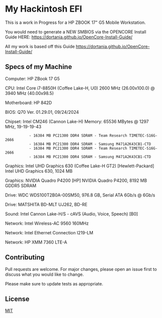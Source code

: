 # My Hackintosh EFI

This is a work in Progress for a HP ZBOOK 17" G5 Mobile Workstation. 

You would need to generate a NEW SMBIOS via the OPENCORE Install Guide HERE: https://dortania.github.io/OpenCore-Install-Guide/

All my work is based off this Guide https://dortania.github.io/OpenCore-Install-Guide/

## Specs of my Machine 

Computer:      HP ZBook 17 G5

CPU:           Intel Core i7-8850H (Coffee Lake-H, U0)
               2600 MHz (26.00x100.0) @ 3940 MHz (40.00x98.5)

Motherboard:   HP 842D

BIOS:          Q70 Ver. 01.29.01, 09/24/2024

Chipset:       Intel CM246 (Cannon Lake-H)
Memory:        65536 MBytes @ 1297 MHz, 19-19-19-43

               - 16384 MB PC21300 DDR4 SDRAM - Team Research TIMETEC-S16G-2666
               - 16384 MB PC21300 DDR4 SDRAM - Samsung M471A2K43CB1-CTD
               - 16384 MB PC21300 DDR4 SDRAM - Team Research TIMETEC-S16G-2666
               - 16384 MB PC21300 DDR4 SDRAM - Samsung M471A2K43CB1-CTD

Graphics:      Intel UHD Graphics 630 (Coffee Lake-H GT2) [Hewlett-Packard]
               Intel UHD Graphics 630, 1024 MB

Graphics:      NVIDIA Quadro P4200 [HP]
               NVIDIA Quadro P4200, 8192 MB GDDR5 SDRAM

Drive:         WDC  WDS100T2B0A-00SM50, 976.8 GB, Serial ATA 6Gb/s @ 6Gb/s

Drive:         MATSHITA BD-MLT UJ262, BD-RE

Sound:         Intel Cannon Lake-H/S - cAVS (Audio, Voice, Speech) [B0]

Network:       Intel Wireless-AC 9560 160MHz

Network:       Intel Ethernet Connection I219-LM

Network:       HP XMM 7360 LTE-A 

## Contributing

Pull requests are welcome. For major changes, please open an issue first
to discuss what you would like to change.

Please make sure to update tests as appropriate.

## License

[MIT](https://choosealicense.com/licenses/mit/)
